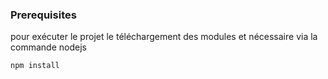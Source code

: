 

### Prerequisites
pour exécuter le projet le téléchargement des modules et nécessaire via la commande nodejs

```
npm install
```